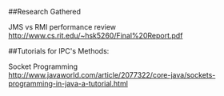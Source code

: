 ##Research Gathered

JMS vs RMI performance review  
http://www.cs.rit.edu/~hsk5260/Final%20Report.pdf  


##Tutorials for IPC's Methods:

Socket Programming  
http://www.javaworld.com/article/2077322/core-java/sockets-programming-in-java-a-tutorial.html